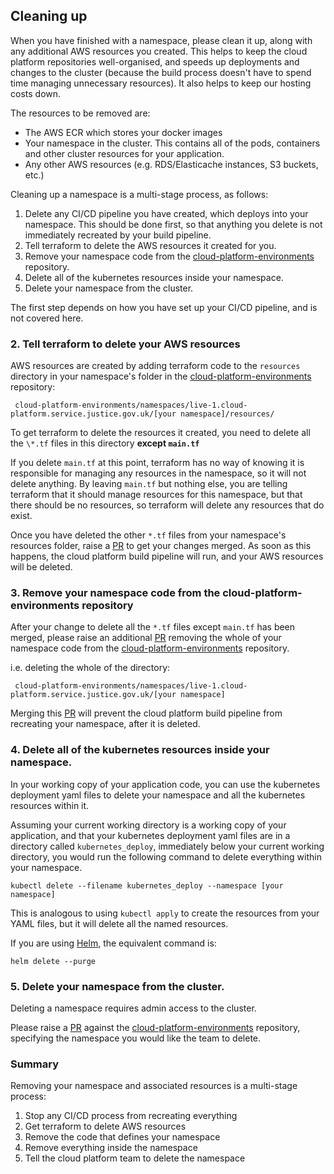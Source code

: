 ## Cleaning up

When you have finished with a namespace, please clean it up, along with any
additional AWS resources you created. This helps to keep the cloud platform
repositories well-organised, and speeds up deployments and changes to the
cluster (because the build process doesn't have to spend time managing
unnecessary resources). It also helps to keep our hosting costs down.

The resources to be removed are:

* The AWS ECR which stores your docker images
* Your namespace in the cluster. This contains all of the pods, containers and
  other cluster resources for your application.
* Any other AWS resources (e.g. RDS/Elasticache instances, S3 buckets, etc.)

Cleaning up a namespace is a multi-stage process, as follows:

 1. Delete any CI/CD pipeline you have created, which deploys into your
   namespace. This should be done first, so that anything you delete is not
immediately recreated by your build pipeline.
 2. Tell terraform to delete the AWS resources it created for you.
 3. Remove your namespace code from the [cloud-platform-environments][envrepo] repository.
 4. Delete all of the kubernetes resources inside your namespace.
 5. Delete your namespace from the cluster.

The first step depends on how you have set up your CI/CD pipeline, and is not
covered here.

### 2. Tell terraform to delete your AWS resources

AWS resources are created by adding terraform code to the `resources` directory
in your namespace's folder in the [cloud-platform-environments][envrepo] repository:

     cloud-platform-environments/namespaces/live-1.cloud-platform.service.justice.gov.uk/[your namespace]/resources/

To get terraform to delete the resources it created, you need to delete all the
`\*.tf` files in this directory **except `main.tf`**

If you delete `main.tf` at this point, terraform has no way of knowing it is
responsible for managing any resources in the namespace, so it will not delete
anything. By leaving `main.tf` but nothing else, you are telling terraform that
it should manage resources for this namespace, but that there should be no
resources, so terraform will delete any resources that do exist.

Once you have deleted the other `*.tf` files from your namespace's resources
folder, raise a [PR] to get your changes merged. As soon as this happens, the
cloud platform build pipeline will run, and your AWS resources will be deleted.

### 3. Remove your namespace code from the cloud-platform-environments repository

After your change to delete all the `*.tf` files except `main.tf` has been
merged, please raise an additional [PR] removing the whole of your namespace code
from the [cloud-platform-environments][envrepo] repository.

i.e. deleting the whole of the directory:

     cloud-platform-environments/namespaces/live-1.cloud-platform.service.justice.gov.uk/[your namespace]

Merging this [PR] will prevent the cloud platform build pipeline from recreating
your namespace, after it is deleted.

### 4. Delete all of the kubernetes resources inside your namespace.

In your working copy of your application code, you can use the kubernetes
deployment yaml files to delete your namespace and all the kubernetes resources
within it.

Assuming your current working directory is a working copy of your application,
and that your kubernetes deployment yaml files are in a directory called
`kubernetes_deploy`, immediately below your current working directory, you
would run the following command to delete everything within your namespace.

    kubectl delete --filename kubernetes_deploy --namespace [your namespace]

This is analogous to using `kubectl apply` to create the resources from your
YAML files, but it will delete all the named resources.

If you are using [Helm][], the equivalent command is:

    helm delete --purge

### 5. Delete your namespace from the cluster.

Deleting a namespace requires admin access to the cluster.

Please raise a [PR] against the [cloud-platform-environments][envrepo] repository,
specifying the namespace you would like the team to delete.

### Summary

Removing your namespace and associated resources is a multi-stage process:

1. Stop any CI/CD process from recreating everything
2. Get terraform to delete AWS resources
3. Remove the code that defines your namespace
4. Remove everything inside the namespace
5. Tell the cloud platform team to delete the namespace

[envrepo]: https://github.com/ministryofjustice/cloud-platform-environments
[PR]: https://help.github.com/en/articles/about-pull-requests
[Helm]: https://helm.sh

